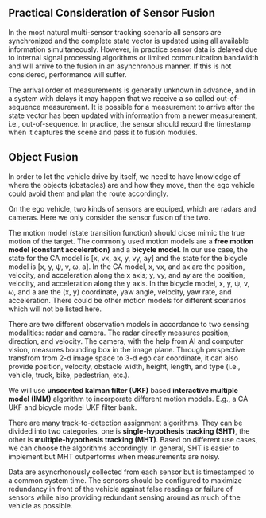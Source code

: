 ## Practical Consideration of Sensor Fusion
In the most natural multi-sensor tracking scenario all sensors are synchronized and the complete state vector is updated using all available information simultaneously. However, in practice sensor data is delayed due to internal signal processing algorithms or limited communication bandwidth and will arrive to the fusion in an asynchronous manner. If this is not considered, performance will suffer.

The arrival order of measurements is generally unknown in advance, and in a system with delays it may happen that we receive a so called out-of-sequence measurement. It is possible for a measurement to arrive after the state vector has been updated with information from a newer measurement, i.e., out-of-sequence. In practice, the sensor should record the timestamp when it captures the scene and pass it to fusion modules. 

## Object Fusion
In order to let the vehicle drive by itself, we need to have knowledge of where the objects (obstacles) are and how they move, then the ego vehicle could avoid them and plan the route accordingly. 

On the ego vehicle, two kinds of sensors are equiped, which are radars and cameras. Here we only consider the sensor fusion of the two.

The motion model (state transition function) should close mimic the true motion of the target. The commonly used motion models are a **free motion model (constant acceleration)** and a **bicycle model**. In our use case, the state for the  CA model is [x, vx, ax, y, vy, ay] and the state for the bicycle model is [x, y, &#968;, v, &#969;, a]. In the CA model, x, vx, and ax are the position, velocity, and acceleration along the x axis; y, vy, and ay are the position, velocity, and acceleration along the y axis. In the bicycle model, x, y, &#968;, v, &#969;, and a are the (x, y) coordinate, yaw angle, velocity, yaw rate, and acceleration. There could be other motion models for different scenarios which will not be listed here.

There are two different observation models in accordance to two sensing modalities: radar and camera. The radar directly measures position, direction, and velocity. The camera, with the help from AI and computer vision, measures bounding box in the image plane. Through perspective transfrom from 2-d image space to 3-d ego car coordinate, it can also provide position, velocity, obstacle width, height, length, and type (i.e., vehicle, truck, bike, pedestrian, etc.).

We will use **unscented kalman filter (UKF)** based **interactive multiple model (IMM)** algorithm to incorporate different motion models. E.g., a CA UKF and bicycle model UKF filter bank.

There are many track-to-detection assignment algorithms. They can be divided into two categories, one is **single-hypothesis tracking (SHT)**, the other is **multiple-hypothesis tracking (MHT)**. Based on different use cases, we can choose the algorithms accordingly. In general, SHT is easier to implement but MHT outperforms when measurements are noisy. 

Data are asyncrhonously collected from each sensor but is timestamped to a common system time. The sensors should be configured to maximize redundancy in front of the vehicle against false readings or failure of sensors while also providing redundant sensing around as much of the vehicle as possible.
